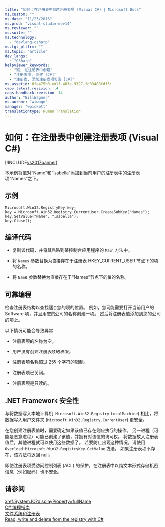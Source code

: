 ```yaml
---
title: "如何：在注册表中创建注册表项 (Visual C#) | Microsoft Docs"
ms.custom: ""
ms.date: "11/23/2016"
ms.prod: "visual-studio-dev14"
ms.reviewer: ""
ms.suite: ""
ms.technology: 
  - "devlang-csharp"
ms.tgt_pltfrm: ""
ms.topic: "article"
dev_langs: 
  - "CSharp"
helpviewer_keywords: 
  - "键, 在注册表中创建"
  - "注册表项, 创建 [C#]"
  - "注册表, 添加注册表项和值 [C#]"
ms.assetid: 8fa475b0-e01f-483a-9327-fd03488fdf5d
caps.latest.revision: 14
caps.handback.revision: 14
author: "BillWagner"
ms.author: "wiwagn"
manager: "wpickett"
translationtype: Human Translation
---
```

# 如何：在注册表中创建注册表项 (Visual C#)
[!INCLUDE[vs2017banner](../../../csharp/includes/vs2017banner.md)]

本示例将值对“Name”和“Isabella”添加到当前用户的注册表中的注册表项“Names”之下。  
  
## 示例  
  
```  
Microsoft.Win32.RegistryKey key;  
key = Microsoft.Win32.Registry.CurrentUser.CreateSubKey("Names");  
key.SetValue("Name", "Isabella");  
key.Close();  
```  
  
## 编译代码  
  
-   复制该代码，并将其粘贴到某控制台应用程序的 `Main` 方法中。  
  
-   将 `Names` 参数替换为直接存在于注册表 HKEY\_CURRENT\_USER 节点下的项的名称。  
  
-   将 `Nam`e 参数替换为直接存在于“Names”节点下的值的名称。  
  
## 可靠编程  
 检查注册表结构以查找适合您的项的位置。  例如，您可能需要打开当前用户的 Software 项，并且用您的公司的名称创建一项。  然后将注册表值添加到您的公司的项上。  
  
 以下情况可能会导致异常：  
  
-   注册表项的名称为空。  
  
-   用户没有创建注册表项的权限。  
  
-   注册表项名称超过 255 个字符的限制。  
  
-   注册表项已关闭。  
  
-   注册表项是只读的。  
  
## .NET Framework 安全性  
 与将数据写入本地计算机 \(`Microsoft.Win32.Registry.LocalMachine`\) 相比，将数据写入用户文件夹 \(`Microsoft.Win32.Registry.CurrentUser`\) 更安全。  
  
 在您创建注册表值时，需要确定如果该值已存在则应执行的操作。  另一进程（可能是恶意进程）可能已创建了该值，并拥有对该值的访问权。  将数据放入注册表值后，其他进程就可以使用这些数据了。  若要防止出现这种情况，请使用 `Overload:Microsoft.Win32.RegistryKey.GetValue` 方法。  如果注册表项不存在，该方法将返回 null。  
  
 即使注册表项受访问控制列表 \(ACL\) 的保护，在注册表中以纯文本形式存储机密信息（例如密码）也不安全。  
  
## 请参阅  
 <xref:System.IO?displayProperty=fullName>   
 [C\# 编程指南](../../../csharp/programming-guide/index.md)   
 [文件系统和注册表](../../../csharp/programming-guide/file-system/file-system-and-the-registry.md)   
 [Read, write and delete from the registry with C\#](http://www.codeproject.com/Articles/3389/Read-write-and-delete-from-registry-with-C)